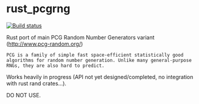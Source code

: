 # rust_pcgrng

[![Build status](https://ci.appveyor.com/api/projects/status/kcbu111t2791u3e3/branch/master?svg=true)](https://ci.appveyor.com/project/blep/rust-pcgrng/branch/master)

Rust port of main PCG Random Number Generators variant (http://www.pcg-random.org/)

    PCG is a family of simple fast space-efficient statistically good algorithms for random number generation. Unlike many general-purpose RNGs, they are also hard to predict.

Works heavily in progress (API not yet designed/completed, no integration with rust rand crates...). 

DO NOT USE.


